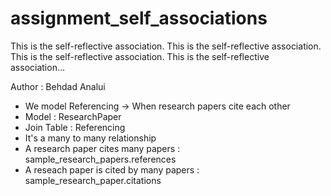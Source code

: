 assignment_self_associations
============================

This is the self-reflective association. This is the self-reflective association. This is the self-reflective association. This is the self-reflective association...

Author : Behdad Analui

- We model Referencing -> When research papers cite each other
- Model : ResearchPaper
- Join Table : Referencing
- It's a many to many relationship
- A research paper cites many papers : sample_research_papers.references
- A reseach paper is cited by many papers : sample_research_paper.citations